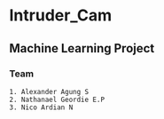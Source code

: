 # Intruder_Cam

## Machine Learning Project

### Team
    1. Alexander Agung S
    2. Nathanael Geordie E.P
    3. Nico Ardian N 
